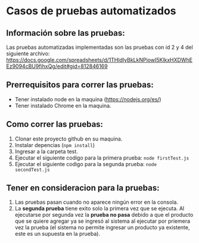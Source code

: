 # Casos de pruebas automatizados


## Información sobre las pruebas:

Las pruebas automatizadas implementadas son las pruebas con id 2 y 4 del siguiente archivo: https://docs.google.com/spreadsheets/d/1THldIyBkLkNPiowI5KlkxHXDWhEEz9094cBU9fihxQg/edit#gid=812846169


## Prerrequisitos para correr las pruebas:
- Tener instalado node en la maquina (https://nodejs.org/es/)
- Tener instalado Chrome en la maquina.

## Como correr las pruebas:

1) Clonar este proyecto github en su maquina.
2) Instalar depencias (``` npm install ```)
3) Ingresar a la carpeta test.
4) Ejecutar el siguiente codigo para la primera prueba: ```node firstTest.js ```
5) Ejecutar el siguiente codigo para la segunda prueba: ```node secondTest.js```


## Tener en consideracion para la pruebas:
1) Las pruebas pasan cuando no aparece ningún error en la consola.
2) La **segunda prueba** tiene exito solo la primera vez que se ejecuta. Al ejecutarse por segunda vez la **prueba no pasa** debido a que el producto que se quiere agregar ya se ingresó al sistema al ejecutar por priemera vez la prueba (el sistema no permite ingresar un producto ya existente, este es un supuesta en la prueba).
